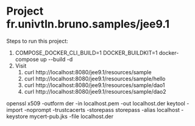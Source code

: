 # Project fr.univtln.bruno.samples/jee9.1

Steps to run this project:

1. COMPOSE_DOCKER_CLI_BUILD=1 DOCKER_BUILDKIT=1  docker-compose  up --build -d
2. Visit 
   1. curl http://localhost:8080/jee9.1/resources/sample
   2. curl http://localhost:8080/jee9.1/resources/sample/hello
   3. curl http://localhost:8080/jee9.1/resources/sample/dao1
   4. curl http://localhost:8080/jee9.1/resources/sample/dao2

openssl x509 -outform der -in localhost.pem -out localhost.der
keytool -import -noprompt -trustcacerts -storepass storepass -alias localhost -keystore mycert-pub.jks -file localhost.der


